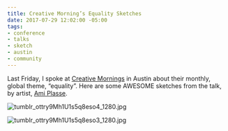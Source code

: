 ```yaml
---
title: Creative Morning’s Equality Sketches
date: 2017-07-29 12:02:00 -05:00
tags:
- conference
- talks
- sketch
- austin
- community
---
```


Last Friday, I spoke at [Creative Mornings](https://creativemornings.com/talks/sam-kapila) in Austin about their monthly, global theme, “equality”. Here are some AWESOME sketches from the talk, by artist, [Ami Plasse](http://amidrawstx.tumblr.com/post/163541590683/creativemorningsaustin-72117-on-the-topic-of).

![tumblr_ottry9Mh1U1s5q8eso4_1280.jpg](/uploads/tumblr_ottry9Mh1U1s5q8eso4_1280.jpg)

![tumblr_ottry9Mh1U1s5q8eso3_1280.jpg](/uploads/tumblr_ottry9Mh1U1s5q8eso3_1280.jpg)

